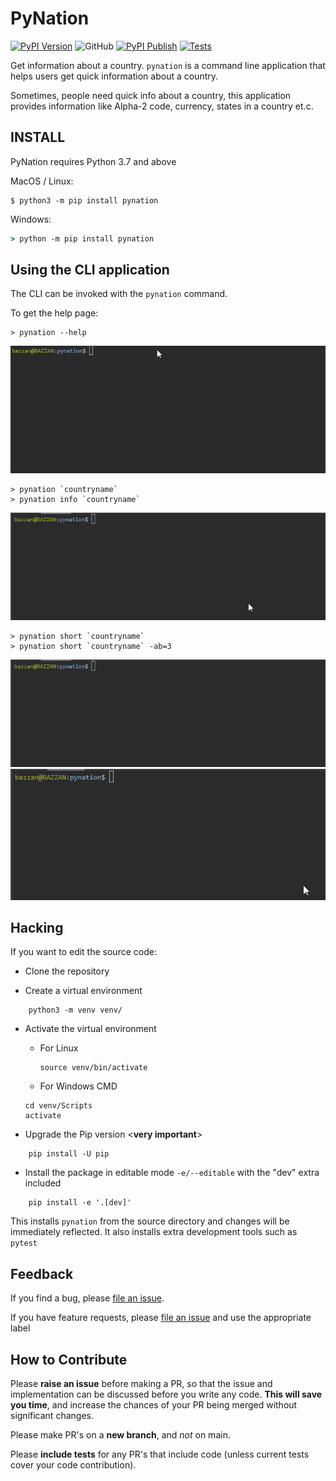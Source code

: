 
# PyNation

[![PyPI Version](https://img.shields.io/pypi/v/pynation)](https://pypi.org/project/pynation)
![GitHub](https://img.shields.io/github/license/mrbazzan/pynation)
[![PyPI Publish](https://github.com/mrbazzan/pynation/actions/workflows/b_python-publish.yml/badge.svg?branch=v0.2)](https://github.com/mrbazzan/pynation/actions/workflows/b_python-publish.yml)
[![Tests](https://github.com/mrbazzan/pynation/actions/workflows/a_run-test.yml/badge.svg?branch=main)](https://github.com/mrbazzan/pynation/actions/workflows/a_run-test.yml)

Get information about a country. ``pynation`` is a command line application that helps users get quick information about a country.

Sometimes, people need quick info about a country, this application provides information like Alpha-2 code, currency, states in a country et.c.</p>

## INSTALL
PyNation requires Python 3.7 and above

MacOS / Linux:

```shell
$ python3 -m pip install pynation
```

Windows:

```cmd
> python -m pip install pynation
```


## Using the CLI application

The CLI can be invoked with the `pynation` command.

To get the help page:

```shell script
> pynation --help
```
![Example](/assets/help.gif)


```shell script
> pynation `countryname`
> pynation info `countryname`
```
![Example](/assets/info.gif)


```shell script
> pynation short `countryname`
> pynation short `countryname` -ab=3
```
![Example](/assets/short.gif) ![Example](/assets/long.gif)


## Hacking

If you want to edit the source code:
- Clone the repository

- Create a virtual environment
```        
    python3 -m venv venv/
```

- Activate the virtual environment
  - For Linux
    ```
    source venv/bin/activate
    ```
  - For Windows CMD
  ```
  cd venv/Scripts
  activate
  ```

- Upgrade the Pip version <**very important**>
```        
    pip install -U pip
```

- Install the package in editable mode `-e/--editable`
with the "dev" extra included
```        
    pip install -e '.[dev]'
```

This installs `pynation` from the source directory and changes
will be immediately reflected. It also installs extra development tools such as `pytest`


## Feedback

If you find a bug, please [file an issue](https://github.com/mrbazzan/pynation/issues).

If you have feature requests, please [file an issue](https://github.com/mrbazzan/pynation/issues)
and use the appropriate label

## How to Contribute

Please **raise an issue** before making a PR, so that the issue and implementation can be discussed before you write any code. **This will save you time**, and increase the chances of your PR being merged without significant changes. 

Please make PR's on a **new branch**, and _not_ on main. 

Please **include tests** for any PR's that include code (unless current tests cover your code contribution).

